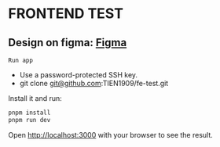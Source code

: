 # FRONTEND TEST

## Design on figma: [Figma](https://www.figma.com/design/xm1himvdeS6WxAQZAzNsvK/FE-Test?node-id=0-1&m=dev)

`Run app`
- Use a password-protected SSH key.
- git clone git@github.com:TIEN1909/fe-test.git

Install it and run:

```bash
pnpm install
pnpm run dev
```

Open [http://localhost:3000](http://localhost:3000) with your browser to see the result.
